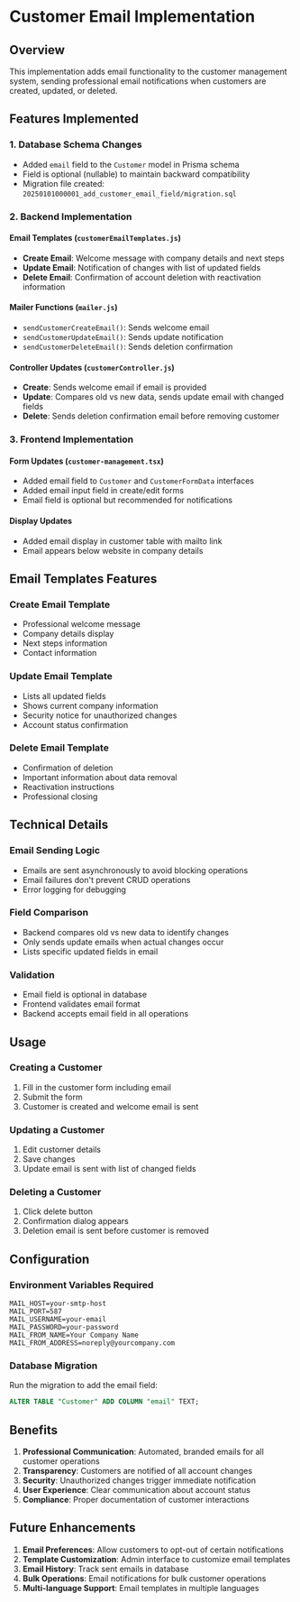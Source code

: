 # Customer Email Implementation

## Overview
This implementation adds email functionality to the customer management system, sending professional email notifications when customers are created, updated, or deleted.

## Features Implemented

### 1. Database Schema Changes
- Added `email` field to the `Customer` model in Prisma schema
- Field is optional (nullable) to maintain backward compatibility
- Migration file created: `20250101000001_add_customer_email_field/migration.sql`

### 2. Backend Implementation

#### Email Templates (`customerEmailTemplates.js`)
- **Create Email**: Welcome message with company details and next steps
- **Update Email**: Notification of changes with list of updated fields
- **Delete Email**: Confirmation of account deletion with reactivation information

#### Mailer Functions (`mailer.js`)
- `sendCustomerCreateEmail()`: Sends welcome email
- `sendCustomerUpdateEmail()`: Sends update notification
- `sendCustomerDeleteEmail()`: Sends deletion confirmation

#### Controller Updates (`customerController.js`)
- **Create**: Sends welcome email if email is provided
- **Update**: Compares old vs new data, sends update email with changed fields
- **Delete**: Sends deletion confirmation email before removing customer

### 3. Frontend Implementation

#### Form Updates (`customer-management.tsx`)
- Added email field to `Customer` and `CustomerFormData` interfaces
- Added email input field in create/edit forms
- Email field is optional but recommended for notifications

#### Display Updates
- Added email display in customer table with mailto link
- Email appears below website in company details

## Email Templates Features

### Create Email Template
- Professional welcome message
- Company details display
- Next steps information
- Contact information

### Update Email Template
- Lists all updated fields
- Shows current company information
- Security notice for unauthorized changes
- Account status confirmation

### Delete Email Template
- Confirmation of deletion
- Important information about data removal
- Reactivation instructions
- Professional closing

## Technical Details

### Email Sending Logic
- Emails are sent asynchronously to avoid blocking operations
- Email failures don't prevent CRUD operations
- Error logging for debugging

### Field Comparison
- Backend compares old vs new data to identify changes
- Only sends update emails when actual changes occur
- Lists specific updated fields in email

### Validation
- Email field is optional in database
- Frontend validates email format
- Backend accepts email field in all operations

## Usage

### Creating a Customer
1. Fill in the customer form including email
2. Submit the form
3. Customer is created and welcome email is sent

### Updating a Customer
1. Edit customer details
2. Save changes
3. Update email is sent with list of changed fields

### Deleting a Customer
1. Click delete button
2. Confirmation dialog appears
3. Deletion email is sent before customer is removed

## Configuration

### Environment Variables Required
```
MAIL_HOST=your-smtp-host
MAIL_PORT=587
MAIL_USERNAME=your-email
MAIL_PASSWORD=your-password
MAIL_FROM_NAME=Your Company Name
MAIL_FROM_ADDRESS=noreply@yourcompany.com
```

### Database Migration
Run the migration to add the email field:
```sql
ALTER TABLE "Customer" ADD COLUMN "email" TEXT;
```

## Benefits

1. **Professional Communication**: Automated, branded emails for all customer operations
2. **Transparency**: Customers are notified of all account changes
3. **Security**: Unauthorized changes trigger immediate notification
4. **User Experience**: Clear communication about account status
5. **Compliance**: Proper documentation of customer interactions

## Future Enhancements

1. **Email Preferences**: Allow customers to opt-out of certain notifications
2. **Template Customization**: Admin interface to customize email templates
3. **Email History**: Track sent emails in database
4. **Bulk Operations**: Email notifications for bulk customer operations
5. **Multi-language Support**: Email templates in multiple languages
